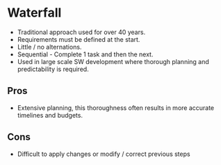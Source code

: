 # Waterfall

* Traditional approach used for over 40 years.
* Requirements must be defined at the start.
* Little / no alternations.
* Sequential - Complete 1 task and then the next.
* Used in large scale SW development where thorough planning and predictability is required.

## Pros

* Extensive planning, this thoroughness often results in more accurate timelines and budgets.

## Cons

* Difficult to apply changes or modify / correct previous steps

